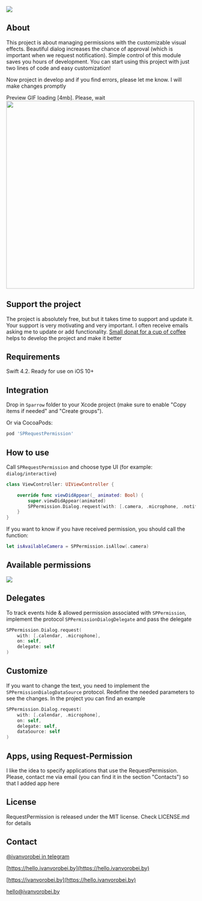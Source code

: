 <img src="https://rawcdn.githack.com/IvanVorobei/RequestPermission/fb53d20f152a3e76e053e6af529306611fb794f0/resources/request-permission - baner.svg"/>

## About
This project is about managing permissions with the customizable visual effects. Beautiful dialog increases the chance of approval (which is important when we request notification). Simple control of this module saves you hours of development. You can start using this project with just two lines of code and easy customization!

Now project in develop and if you find errors, please let me know. I will make changes promptly

Preview GIF loading [4mb]. Please, wait
<img src="https://rawcdn.githack.com/IvanVorobei/RequestPermission/fb53d20f152a3e76e053e6af529306611fb794f0/resources/request-permission - mockup_preview.gif" width="500">
## Support the project
The project is absolutely free, but but it takes time to support and update it. Your support is very motivating and very important. I often receive emails asking me to update or add functionality. [Small donat for a cup of coffee](https://money.yandex.ru/to/410012745748312) helps to develop the project and make it better

## Requirements
Swift 4.2. Ready for use on iOS 10+

## Integration
Drop in `Sparrow` folder to your Xcode project (make sure to enable "Copy items if needed" and "Create groups").

Or via CocoaPods:
```ruby
pod 'SPRequestPermission'
```
## How to use
Call `SPRequestPermission` and choose type UI (for example: `dialog/interactive`)
```swift
class ViewController: UIViewController {

    override func viewDidAppear(_ animated: Bool) {
        super.viewDidAppear(animated)
        SPPermission.Dialog.request(with: [.camera, .microphone, .notification], on: self)
    }
}
```
If you want to know if you have received permission, you should call the function:
```swift
let isAvailableCamera = SPPermission.isAllow(.сamera)
```
## Available permissions

<img src="https://rawcdn.githack.com/IvanVorobei/RequestPermission/951477c8e89de55eeeac441102b52b1415c691b7/resources/request-permission_permissions.png"/>

## Delegates
To track events hide & allowed permission associated with `SPPermission`, implement the protocol `SPPermissionDialogDelegate` and pass the delegate
```swift
SPPermission.Dialog.request(
    with: [.calendar, .microphone],
    on: self,
    delegate: self
)
```
## Customize
If you want to change the text, you need to implement the `SPPermissionDialogDataSource` protocol. Redefine the needed parameters to see the changes. In the project you can find an example
```swift
SPPermission.Dialog.request(
    with: [.calendar, .microphone],
    on: self,
    delegate: self,
    dataSource: self
)
```

## Apps, using Request-Permission
I like the idea to specify applications that use the RequestPermission. Please, contact me via email (you can find it in the section "Contacts") so that I added app here

## License
RequestPermission is released under the MIT license. Check LICENSE.md for details

## Contact
[@ivanvorobei in telegram](https://t.me/ivanvorobei)

[https://hello.ivanvorobei.by](https://hello.ivanvorobei.by)

[https://ivanvorobei.by](https://hello.ivanvorobei.by) 

hello@ivanvorobei.by

